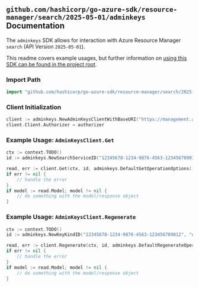 
## `github.com/hashicorp/go-azure-sdk/resource-manager/search/2025-05-01/adminkeys` Documentation

The `adminkeys` SDK allows for interaction with Azure Resource Manager `search` (API Version `2025-05-01`).

This readme covers example usages, but further information on [using this SDK can be found in the project root](https://github.com/hashicorp/go-azure-sdk/tree/main/docs).

### Import Path

```go
import "github.com/hashicorp/go-azure-sdk/resource-manager/search/2025-05-01/adminkeys"
```


### Client Initialization

```go
client := adminkeys.NewAdminKeysClientWithBaseURI("https://management.azure.com")
client.Client.Authorizer = authorizer
```


### Example Usage: `AdminKeysClient.Get`

```go
ctx := context.TODO()
id := adminkeys.NewSearchServiceID("12345678-1234-9876-4563-123456789012", "example-resource-group", "searchServiceName")

read, err := client.Get(ctx, id, adminkeys.DefaultGetOperationOptions())
if err != nil {
	// handle the error
}
if model := read.Model; model != nil {
	// do something with the model/response object
}
```


### Example Usage: `AdminKeysClient.Regenerate`

```go
ctx := context.TODO()
id := adminkeys.NewKeyKindID("12345678-1234-9876-4563-123456789012", "example-resource-group", "searchServiceName", "primary")

read, err := client.Regenerate(ctx, id, adminkeys.DefaultRegenerateOperationOptions())
if err != nil {
	// handle the error
}
if model := read.Model; model != nil {
	// do something with the model/response object
}
```
